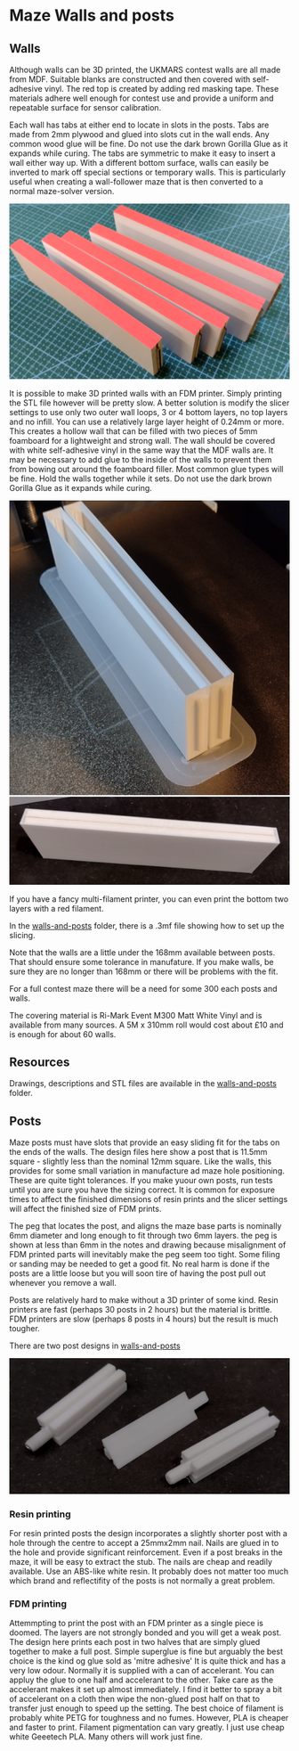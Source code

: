 # Maze Walls and posts

## Walls

Although walls can be 3D printed, the UKMARS contest walls are all made from MDF. Suitable blanks are constructed and then covered with self-adhesive vinyl. The red top is created by adding red masking tape. These materials adhere well enough for contest use and provide a uniform and repeatable surface for sensor calibration.

Each wall has tabs at either end to locate in slots in the posts. Tabs are made from 2mm plywood and glued into slots cut in the wall ends. Any common wood glue will be fine. Do not use the dark brown Gorilla Glue as it expands while curing. The tabs are symmetric to make it easy to insert a wall either way up. With a different bottom surface, walls can easily be inverted to mark off special sections or temporary walls. This is particularly useful when creating a wall-follower maze that is then converted to a normal maze-solver version.

![Classic Walls](walls-and-posts/classic-maze-walls-2024.png)


It is possible to make 3D printed walls with an FDM printer. Simply printing the STL file however will be pretty slow. A better solution is modify the slicer settings to use only two outer wall loops, 3 or 4 bottom layers, no top layers and no infill. You can use a relatively large layer height of 0.24mm or more. This creates a hollow wall that can be filled with two pieces of 5mm foamboard for a lightweight and strong wall. The wall should be covered with white self-adhesive vinyl in the same way that the MDF walls are. It may be necessary to add glue to the inside of the walls to prevent them from bowing out around the foamboard filler. Most common glue types will be fine. Hold the walls together while it sets. Do not use the dark brown Gorilla Glue as it expands while curing. 

![Classic Wall Shelld and Filled](walls-and-posts/classic-wall-shells-on-printer.png)
![Classic Wall Shelled](walls-and-posts/classic-wall-shell-filled.png)



If you have a fancy multi-filament printer, you can even print the bottom two layers with a red filament.

In the [walls-and-posts](walls-and-posts) folder, there is a .3mf file showing how to set up the slicing.

Note that the walls are a little under the 168mm available between posts. That should ensure some tolerance in manufature. If you make walls, be sure they are no longer than 168mm or there will be problems with the fit.

For a full contest maze there will be a need for some 300 each posts and walls.

The covering material is Ri-Mark Event M300 Matt White Vinyl and is available from many sources. A 5M x 310mm roll would cost about £10 and is enough for about 60 walls.

## Resources
Drawings, descriptions and STL files are available in the [walls-and-posts](walls-and-posts) folder.

## Posts

Maze posts must have slots that provide an easy sliding fit for the tabs on the ends of the walls. The design files here show a post that is 11.5mm square - slightly less than the nominal 12mm square. Like the walls, this provides for some small variation in manufacture ad maze hole positioning. These are quite tight tolerances. If you make yuour own posts, run tests until you are sure you have the sizing correct. It is common for exposure times to affect the finished dimensions of resin prints and the slicer settings will affect the finished size of FDM prints. 

The peg that locates the post, and aligns the maze base parts is nominally 6mm diameter and long enough to fit through two 6mm layers. the peg is shown at less than 6mm in the notes and drawing because misalignment of FDM printed parts will inevitably make the peg seem too tight. Some filing or sanding may be needed to get a good fit. No real harm is done if the posts are a little loose but you will soon tire of having the post pull out whenever you remove a wall.

Posts are relatively hard to make without a 3D printer of some kind. Resin printers are fast (perhaps 30 posts in 2 hours) but the material is brittle. FDM printers are slow (perhaps 8 posts in 4 hours) but the result is much tougher.

There are two post designs in [walls-and-posts](walls-and-posts)

![Classic Post Parts](walls-and-posts/classic-maze-post-parts.png)


### Resin printing
For resin printed posts the design incorporates a slightly shorter post with a hole through the centre to accept a 25mmx2mm nail. Nails are glued in to the hole and provide significant reinforcement. Even if a post breaks in the maze, it will be easy to extract the stub. The nails are cheap and readily available. Use an ABS-like white resin. It probably does not matter too much which brand and reflectifity of the posts is not normally a great problem.

### FDM printing
Attemmpting to print the post with an FDM printer as a single piece is doomed. The layers are not strongly bonded and you will get a weak post. The design here prints each post in two halves that are simply glued together to make a full post. Simple superglue is fine but arguably the best choice is the kind og glue sold as 'mitre adhesive' It is quite thick and has a very low odour. Normally it is supplied with a can of accelerant. You can appluy the glue to one half and accelerant to the other. Take care as the accelerant makes it set up almost immediately. I find it better to spray a bit of accelerant on a cloth then wipe the non-glued post half on that to transfer just enough to speed up the setting. The best choice of filament is probably white PETG for toughness and no fumes. However, PLA is cheaper and faster to print. Filament pigmentation can vary greatly. I just use cheap white Geeetech PLA. Many others will work just fine.

